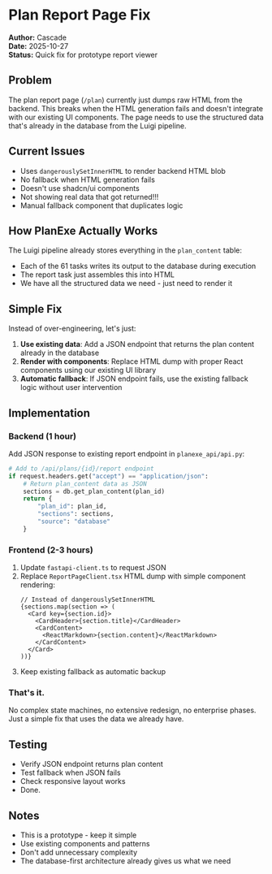 # Plan Report Page Fix

**Author:** Cascade  
**Date:** 2025-10-27  
**Status:** Quick fix for prototype report viewer

## Problem

The plan report page (`/plan`) currently just dumps raw HTML from the backend. This breaks when the HTML generation fails and doesn't integrate with our existing UI components. The page needs to use the structured data that's already in the database from the Luigi pipeline.

## Current Issues

- Uses `dangerouslySetInnerHTML` to render backend HTML blob
- No fallback when HTML generation fails 
- Doesn't use shadcn/ui components
- Not showing real data that got returned!!!
- Manual fallback component that duplicates logic

## How PlanExe Actually Works

The Luigi pipeline already stores everything in the `plan_content` table:
- Each of the 61 tasks writes its output to the database during execution
- The report task just assembles this into HTML
- We have all the structured data we need - just need to render it

## Simple Fix

Instead of over-engineering, let's just:

1. **Use existing data**: Add a JSON endpoint that returns the plan content already in the database
2. **Render with components**: Replace HTML dump with proper React components using our existing UI library
3. **Automatic fallback**: If JSON endpoint fails, use the existing fallback logic without user intervention

## Implementation

### Backend (1 hour)

Add JSON response to existing report endpoint in `planexe_api/api.py`:

```python
# Add to /api/plans/{id}/report endpoint
if request.headers.get("accept") == "application/json":
    # Return plan_content data as JSON
    sections = db.get_plan_content(plan_id)
    return {
        "plan_id": plan_id,
        "sections": sections,
        "source": "database"
    }
```

### Frontend (2-3 hours)

1. Update `fastapi-client.ts` to request JSON
2. Replace `ReportPageClient.tsx` HTML dump with simple component rendering:
   ```tsx
   // Instead of dangerouslySetInnerHTML
   {sections.map(section => (
     <Card key={section.id}>
       <CardHeader>{section.title}</CardHeader>
       <CardContent>
         <ReactMarkdown>{section.content}</ReactMarkdown>
       </CardContent>
     </Card>
   ))}
   ```
3. Keep existing fallback as automatic backup

### That's it.

No complex state machines, no extensive redesign, no enterprise phases. Just a simple fix that uses the data we already have.

## Testing

- Verify JSON endpoint returns plan content
- Test fallback when JSON fails
- Check responsive layout works
- Done.

## Notes

- This is a prototype - keep it simple
- Use existing components and patterns
- Don't add unnecessary complexity
- The database-first architecture already gives us what we need
